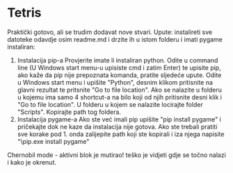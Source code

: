 # Tetris
Praktički gotovo, ali se trudim dodavat nove stvari.
Upute: instalireti sve datoteke odavdje osim readme.md i drzite ih u istom folderu i imati pygame instaliran:

1. Instalacija pip-a
Provjerite imate li instaliran python.
Odite u command line (U Windows start menu-u upisiste cmd i zatim Enter) te upisite pip, ako kaže da pip nije prepoznata komanda, pratite sljedeće upute.
Odite u Windows start menu i upišite "Python", desnim klikom pritisnite na glavni rezultat te pritsnite "Go to file location".
Ako se nalazite u folderu u kojemu ima samo 4 shortcut-a na bilo koji od njih pritisnite desni klik i "Go to file location".
U folderu u kojem se nalazite locirajte folder "Scripts".
Kopirajte path tog foldera.
2. Instalacija pygame-a
Ako ste već imali pip upišite "pip install pygame" i pričekajte dok ne kaze da instalacija nije gotova.
Ako ste trebali pratiti sve korake pod 1. onda zalijepite path koji ste kopirali i iza njega napisite "\pip.exe install pygame"

Chernobil mode - aktivni blok je mutirao! teško je vidjeti gdje se točno nalazi i kako je okrenut.
